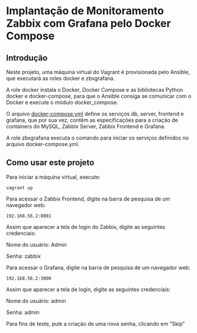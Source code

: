 # Implantação de Monitoramento Zabbix com Grafana pelo Docker Compose

## Introdução

Neste projeto, uma máquina virtual do Vagrant é provisionada pelo Ansible, que executará as roles docker e zbxgrafana.

A role docker instala o Docker, Docker Compose e as bibliotecas Python docker e docker-compose, para que o Ansible consiga se comunicar com o Docker e execute o módulo docker\_compose.

O arquivo [docker-compose.yml](./docker-compose.yml) define os serviços db, server, frontend e grafana, que por sua vez, contêm as especificações para a criação de containers do MySQL, Zabbix Server, Zabbix Frontend e Grafana.

A role zbxgrafana executa o comando para iniciar os serviços definidos no arquivo docker-compose.yml.

## Como usar este projeto

Para iniciar a máquina virtual, execute:

`vagrant up`

Para acessar o Zabbix Frontend, digite na barra de pesquisa de um navegador web:

`192.168.56.2:8081`

Assim que aparecer a tela de login do Zabbix, digite as seguintes credenciais:

Nome do usuário: Admin

Senha: zabbix

Para acessar o Grafana, digite na barra de pesquisa de um navegador web:

`192.168.56.2:3000`

Assim que aparecer a tela de login, digite as seguintes credenciais:

Nome do usuário: admin

Senha: admin

Para fins de teste, pule a criação de uma nova senha, clicando em "Skip"
